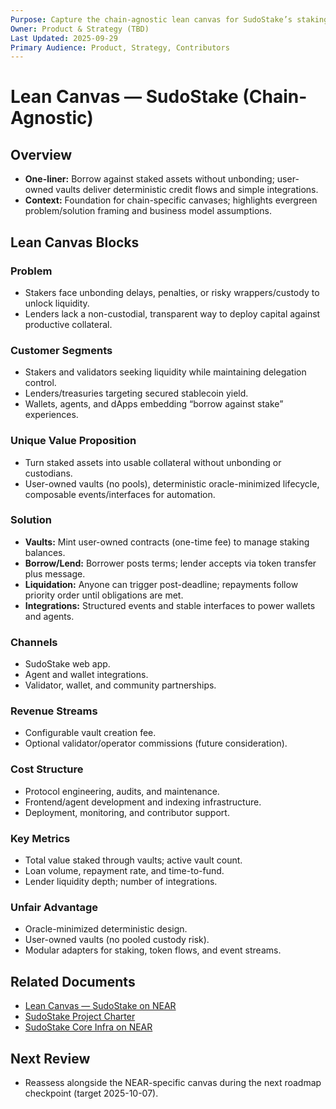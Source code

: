 ```yaml
---
Purpose: Capture the chain-agnostic lean canvas for SudoStake’s staking-backed credit model.
Owner: Product & Strategy (TBD)
Last Updated: 2025-09-29
Primary Audience: Product, Strategy, Contributors
---
```


# Lean Canvas — SudoStake (Chain-Agnostic)

## Overview
- **One-liner:** Borrow against staked assets without unbonding; user-owned vaults deliver deterministic credit flows and simple integrations.
- **Context:** Foundation for chain-specific canvases; highlights evergreen problem/solution framing and business model assumptions.

## Lean Canvas Blocks

### Problem
- Stakers face unbonding delays, penalties, or risky wrappers/custody to unlock liquidity.
- Lenders lack a non-custodial, transparent way to deploy capital against productive collateral.

### Customer Segments
- Stakers and validators seeking liquidity while maintaining delegation control.
- Lenders/treasuries targeting secured stablecoin yield.
- Wallets, agents, and dApps embedding “borrow against stake” experiences.

### Unique Value Proposition
- Turn staked assets into usable collateral without unbonding or custodians.
- User-owned vaults (no pools), deterministic oracle-minimized lifecycle, composable events/interfaces for automation.

### Solution
- **Vaults:** Mint user-owned contracts (one-time fee) to manage staking balances.
- **Borrow/Lend:** Borrower posts terms; lender accepts via token transfer plus message.
- **Liquidation:** Anyone can trigger post-deadline; repayments follow priority order until obligations are met.
- **Integrations:** Structured events and stable interfaces to power wallets and agents.

### Channels
- SudoStake web app.
- Agent and wallet integrations.
- Validator, wallet, and community partnerships.

### Revenue Streams
- Configurable vault creation fee.
- Optional validator/operator commissions (future consideration).

### Cost Structure
- Protocol engineering, audits, and maintenance.
- Frontend/agent development and indexing infrastructure.
- Deployment, monitoring, and contributor support.

### Key Metrics
- Total value staked through vaults; active vault count.
- Loan volume, repayment rate, and time-to-fund.
- Lender liquidity depth; number of integrations.

### Unfair Advantage
- Oracle-minimized deterministic design.
- User-owned vaults (no pooled custody risk).
- Modular adapters for staking, token flows, and event streams.

## Related Documents
- [Lean Canvas — SudoStake on NEAR](./lean-canvas-sudostake-near.md)
- [SudoStake Project Charter](./sudostake-project-charter.md)
- [SudoStake Core Infra on NEAR](../systems/sudostake-core-infra-on-near.md)

## Next Review
- Reassess alongside the NEAR-specific canvas during the next roadmap checkpoint (target 2025-10-07).
